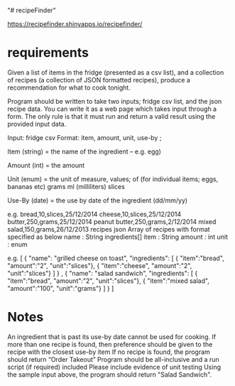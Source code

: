 "# recipeFinder" 

https://recipefinder.shinyapps.io/recipefinder/


# requirements
Given a list of items in the fridge (presented as a csv list), and a collection of recipes (a collection of JSON formatted recipes), produce a recommendation for what to cook tonight.

Program should be written to take two inputs; fridge csv list, and the json recipe data. You can write it as a web page which takes input through a form. The only rule is that it must run and return a valid result using the provided input data. 

Input: fridge csv Format: item, amount, unit, use-by ;

Item (string) = the name of the ingredient – e.g. egg)

Amount (int) = the amount 

Unit (enum) = the unit of measure, values; of (for individual items; eggs, bananas etc) grams ml (milliliters) slices

Use-By (date) = the use by date of the ingredient (dd/mm/yy)

e.g.
bread,10,slices,25/12/2014 cheese,10,slices,25/12/2014 butter,250,grams,25/12/2014 peanut butter,250,grams,2/12/2014 mixed salad,150,grams,26/12/2013
recipes json Array of recipes with format specified as below
name : String ingredients[] item : String amount : int unit : enum

e.g. [
{
"name": "grilled cheese on toast", "ingredients": [ { "item":"bread", "amount":"2", "unit":"slices"}, { "item":"cheese", "amount":"2", "unit":"slices"}
]
} , {
"name": "salad sandwich", "ingredients": [
{ "item":"bread", "amount":"2", "unit":"slices"}, { "item":"mixed salad", "amount":"100", "unit":"grams"}
] }
]
# Notes
An ingredient that is past its use-by date cannot be used for cooking. If more than one recipe is found, then preference should be given to the recipe with the closest use-by item If no recipe is found, the program should return “Order Takeout” Program should be all-inclusive and a run script (if required) included Please include evidence of unit testing
Using the sample input above, the program should return "Salad Sandwich".

